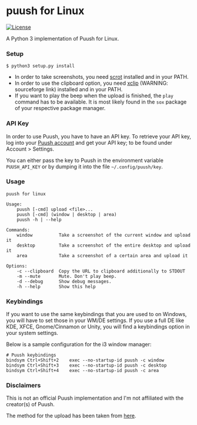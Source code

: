 puush for Linux
===============

[![License](http://img.shields.io/badge/license-MIT-red.svg)](https://github.com/KoffeinFlummi/puush/blob/master/LICENSE)

A Python 3 implementation of Puush for Linux.


### Setup

```
$ python3 setup.py install
```

* In order to take screenshots, you need [scrot](https://github.com/dreamer/scrot) installed and in your PATH.
* In order to use the clipboard option, you need [xclip](http://sourceforge.net/projects/xclip/) (WARNING: sourceforge link) installed and in your PATH.
* If you want to play the beep when the upload is finished, the `play` command has to be available. It is most likely found in the `sox` package of your respective package manager.


### API Key

In order to use Puush, you have to have an API key. To retrieve your API key, log into your [Puush account](http://puush.me/account) and get your API key; to be found under Account > Settings.

You can either pass the key to Puush in the environment variable `PUUSH_API_KEY` or by dumping it into the file `~/.config/puush/key`.


### Usage

```
puush for linux

Usage:
    puush [-cmd] upload <file>...
    puush [-cmd] (window | desktop | area)
    puush -h | --help

Commands:
    window          Take a screenshot of the current window and upload it
    desktop         Take a screenshot of the entire desktop and upload it
    area            Take a screenshot of a certain area and upload it

Options:
    -c --clipboard  Copy the URL to clipboard additionally to STDOUT
    -m --mute       Mute. Don't play beep.
    -d --debug      Show debug messages.
    -h --help       Show this help
```


### Keybindings

If you want to use the same keybindings that you are used to on Windows, you will have to set those in your WM/DE settings. If you use a full DE like KDE, XFCE, Gnome/Cinnamon or Unity, you will find a keybindings option in your system settings.

Below is a sample configuration for the i3 window manager:

```
# Puush keybindings
bindsym Ctrl+Shift+2    exec --no-startup-id puush -c window
bindsym Ctrl+Shift+3    exec --no-startup-id puush -c desktop
bindsym Ctrl+Shift+4    exec --no-startup-id puush -c area
```


### Disclaimers

This is not an official Puush implementation and I'm not affiliated with the creator(s) of Puush.

The method for the upload has been taken from [here](https://github.com/blha303/puush-linux).
